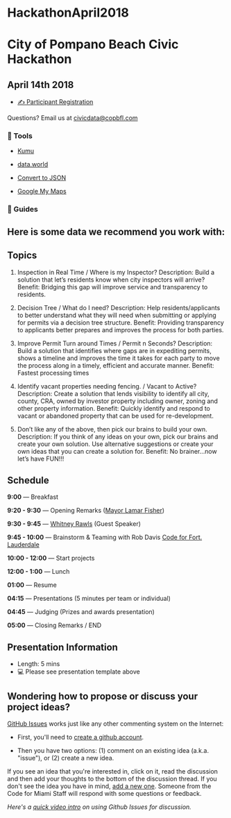 # HackathonApril2018

# City of Pompano Beach Civic Hackathon 

## April 14th 2018

- [&#x270d;&#xfe0f; Participant Registration ](https://www.eventbrite.com/e/city-of-pompano-beach-hackathon-tickets-43900778410?aff=ehomecard)


Questions? Email us at civicdata@copbfl.com 

### :wrench: Tools

* [Kumu](http://kumu.io)

* [data.world](http://data.world)

* [Convert to JSON](http://www.convertcsv.com/csv-to-json.htm)

* [Google My Maps](https://www.google.com/mymaps/)




### :book: Guides

## Here is some data we recommend you work with:

## Topics
1.	Inspection in Real Time / Where is my Inspector?
Description: Build a solution that let’s residents know when city inspectors will arrive? 
Benefit: Bridging this gap will improve service and transparency to residents.

2.	Decision Tree / What do I need?
Description: Help residents/applicants to better understand what they will need when submitting or applying for permits via a decision tree structure. 
Benefit: Providing transparency to applicants better prepares and improves the process for both parties. 

3.	Improve Permit Turn around Times / Permit n Seconds?
Description: Build a solution that identifies where gaps are in expediting permits, shows a timeline and improves the time it takes for each party to move the process along in a timely, efficient and accurate manner.
Benefit: Fastest processing times

4.	Identify vacant properties needing fencing. / Vacant to Active?
Description: Create a solution that lends visibility to identify all city, county, CRA, owned by investor property including owner, zoning and other property information. 
Benefit: Quickly identify and respond to vacant or abandoned property that can be used for re-development. 

5.	Don’t like any of the above, then pick our brains to build your own.
Description: If you think of any ideas on your own, pick our brains and create your own solution.  Use alternative suggestions or create your own ideas that you can create a solution for.
Benefit: No brainer…now let’s have FUN!!!


## Schedule

**9:00** — Breakfast

**9:20 - 9:30** — Opening Remarks ([Mayor Lamar Fisher](http://pompanobeachfl.gov/pages/commission_mayor/mayor))

**9:30 - 9:45** — [Whitney Rawls](https://www.linkedin.com/in/wrawls) (Guest Speaker) 

**9:45 - 10:00** — Brainstorm & Teaming with Rob Davis [Code for Fort. Lauderdale](http://codeforftl.org/)

**10:00 - 12:00** — Start projects  

**12:00 - 1:00** — Lunch

**01:00** — Resume

**04:15** — Presentations (5 minutes per team or individual)

**04:45** — Judging (Prizes and awards presentation)

**05:00** — Closing Remarks / END

## Presentation Information

- Length: 5 mins
- :computer: Please see presentation template above

## Wondering how to propose or discuss your project ideas?

[GitHub Issues](https://guides.github.com/features/issues/) works just like any other commenting system on the Internet:


- First, you'll need to [create a github account](https://github.com/join).

- Then you have two options: (1) comment on an existing idea (a.k.a. "issue"), or (2) create a new idea.

If you see an idea that you're interested in, click on it, read the discussion and then add your thoughts to the bottom of the discussion thread. If you don't see the idea you have in mind, [add a new one](https://github.com/Code-for-Miami/OpenDataDay2018/issues/new). Someone from the Code for Miami Staff will respond with some questions or feedback.

*Here's a [quick video intro](https://www.youtube.com/watch?v=KlrJVSJRUN4) on using Github Issues for discussion.*

